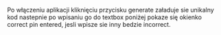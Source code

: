 Po włączeniu aplikacji kliknięciu przycisku generate załaduje sie unikalny kod nastepnie po wpisaniu go do textbox poniżej pokaze się okienko correct pin entered, jesli wpisze sie inny bedzie incorrect.
